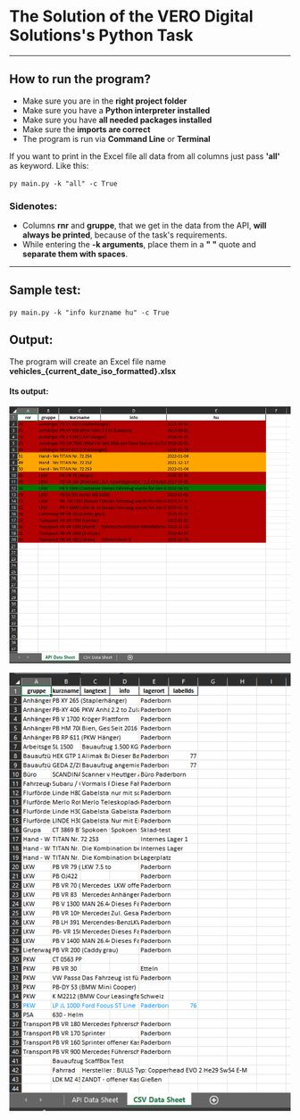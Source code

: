 # The Solution of the VERO Digital Solutions's Python Task

---

## How to run the program?

- Make sure you are in the **right project folder**
- Make sure you have a **Python interpreter installed**
- Make sure you have **all needed packages installed**
- Make sure the **imports are correct**
- The program is run via **Command Line** or **Terminal**

If you want to print in the Excel file all data from all columns just pass **'all'** as keyword.
Like this:

`py main.py -k "all" -c True`

### Sidenotes:
 - Columns **rnr** and **gruppe**, that we get in the data from the API, **will always be printed**, because of the task's requirements.
 - While entering the **-k arguments**, place them in a **" "** quote and **separate them with spaces**.

---

## Sample test:

`py main.py -k "info kurzname hu" -c True`

## Output:

The program will create an Excel file name **vehicles_{current_date_iso_formatted}.xlsx**

#### Its output:

![image info](./images/samp-output1.png)

![image info](./images/samp-output2.png)


